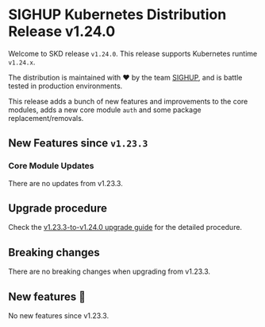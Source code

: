 # SIGHUP Kubernetes Distribution Release v1.24.0

Welcome to SKD release `v1.24.0`. This release supports Kubernetes runtime `v1.24.x`.

The distribution is maintained with ❤️ by the team [SIGHUP](https://sighup.io/), and is battle tested in production environments.

This release adds a bunch of new features and improvements to the core modules, adds a new core module `auth` and some package replacement/removals.

## New Features since `v1.23.3`

### Core Module Updates

There are no updates from v1.23.3.

## Upgrade procedure

Check the [v1.23.3-to-v1.24.0 upgrade guide](../upgrades/v1.23.3-to-v1.24.0.md) for the detailed procedure.

## Breaking changes

There are no breaking changes when upgrading from v1.23.3.

## New features 🌟

No new features since v1.23.3.

